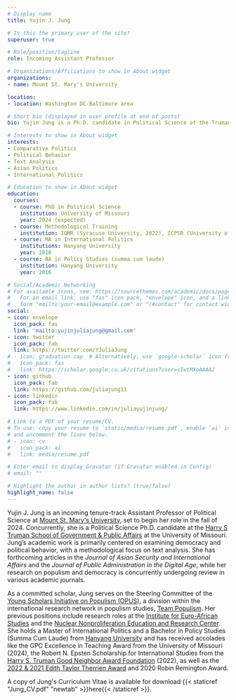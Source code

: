 ```yaml
---
# Display name
title: Yujin J. Jung

# Is this the primary user of the site?
superuser: true

# Role/position/tagline
role: Incoming Assistant Professor

# Organizations/Affiliations to show in About widget
organizations:
- name: Mount St. Mary's University 

location:
- location: Washington DC-Baltimore area

# Short bio (displayed in user profile at end of posts)
bio: Yujin Jung is a Ph.D. candidate in Political Science at the Truman School of Government and Public Affairs, University of Missouri, and an incoming Assistant Professor in the Department of Political Science at Mount St. Mary's University. 

# Interests to show in About widget
interests:
- Comparative Politics
- Political Behavior
- Text Analysis
- Asian Politics
- International Politics

# Education to show in About widget
education:
  courses:
  - course: PhD in Political Science
    institution: University of Missouri
    year: 2024 (expected)
  - course: Methodological Training 
    institution: IQMR (Syracuse University, 2022), ICPSR (University of Michigan, 2021), SICSS (Rutgers University, 2020)
  - course: MA in International Politics
    institutions: Hanyang University
    year: 2018
  - course: BA in Policy Studies (summa cum laude)
    institution: Hanyang University
    year: 2016

# Social/Academic Networking
# For available icons, see: https://sourcethemes.com/academic/docs/page-builder/#icons
#   For an email link, use "fas" icon pack, "envelope" icon, and a link in the
#   form "mailto:your-email@example.com" or "/#contact" for contact widget.
social:
- icon: envelope
  icon_pack: fas
  link: 'mailto:yujinjuliajung@gmail.com'
- icon: twitter
  icon_pack: fab
  link: https://twitter.com/YJuliaJung
# - icon: graduation-cap  # Alternatively, use `google-scholar` icon from `ai` icon pack
#   icon_pack: fas
#   link: https://scholar.google.co.uk/citations?user=sIwtMXoAAAAJ
- icon: github
  icon_pack: fab
  link: https://github.com/juliajung11
- icon: linkedin
  icon_pack: fab
  link: https://www.linkedin.com/in/juliayujinjung/

# Link to a PDF of your resume/CV.
# To use: copy your resume to `static/media/resume.pdf`, enable `ai` icons in `params.toml`, 
# and uncomment the lines below.
# - icon: cv
#   icon_pack: ai
#   link: media/resume.pdf

# Enter email to display Gravatar (if Gravatar enabled in Config)
# email: ""

# Highlight the author in author lists? (true/false)
highlight_name: false
--- 
```


Yujin J. Jung is an incoming tenure-track Assistant Professor of Political Science at [Mount St. Mary's University](https://msmary.edu/), set to begin her role in the fall of 2024. Concurrently, she is a Political Science Ph.D. candidate at the [Harry S Truman School of Government & Public Affairs](https://truman.missouri.edu) at the University of Missouri. Jung’s academic work is primarily centered on examining democracy and political behavior, with a methodological focus on text analysis. She has forthcoming articles in the _Journal of Asian Security and International Affairs_ and the _Journal of Public Administration in the Digital Age_, while her research on populism and democracy is concurrently undergoing review in various academic journals. 

As a committed scholar, Jung serves on the Steering Committee of the [Young Scholars Initiative on Populism (OPUS)](https://populism.byu.edu/directory/yujin-julia-jung), a division within the international research network in populism studies, [Team Populism](https://populism.byu.edu/). Her previous positions include research roles at the [Institute for Euro-African Studies](http://africa.hanyang.ac.kr/eng/) and the [Nuclear Nonproliferation Education and Research Center](http://nerec.or.kr/). She holds a Master of International Politics and a Bachelor in Policy Studies (Summa Cum Laude) from [Hanyang University](https://www.hanyang.ac.kr/web/eng) and has received accolades like the GPC Excellence in Teaching Award from the University of Missouri (2024), the Robert N. Epsten Scholarship for International Studies from the [Harry S. Truman Good Neighbor Award Foundation](https://trumanaward.org/) (2022), as well as the [2022 & 2021 Edith Taylor Therrien Award](https://truman.missouri.edu/news/39th-annual-awards-reception) and 2020 Robin Remington Award. 

A copy of Jung's Curriculum Vitae is available for download {{< staticref "Jung_CV.pdf" "newtab" >}}here{{< /staticref >}}.
